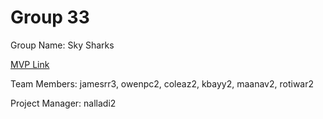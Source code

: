 # Group 33
Group Name: Sky Sharks

[MVP Link](https://docs.google.com/document/d/1ncoZ4vxdfq3RSRZukNUkUhNFLktbIM2cFoCNgZS4nhA/edit?usp=sharing)

Team Members: jamesrr3, owenpc2, coleaz2, kbayy2, maanav2, rotiwar2

Project Manager: nalladi2
